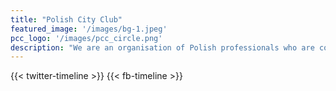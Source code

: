 ```yaml
---
title: "Polish City Club"
featured_image: '/images/bg-1.jpeg'
pcc_logo: '/images/pcc_circle.png'
description: "We are an organisation of Polish professionals who are committed to building a well connected and successful Polish diaspora in Europe."
---
```


{{< twitter-timeline >}}
{{< fb-timeline >}}